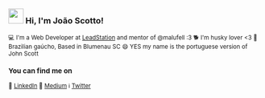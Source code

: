 ### <img src="https://media.giphy.com/media/hvRJCLFzcasrR4ia7z/giphy.gif" width="30px"> Hi, I'm João Scotto! <small> 

💻 I'm a Web Developer at [LeadStation](https://leadstation.com.br/) and mentor of @malufell :3
:dog2:   I'm husky lover <3
🏡 Brazilian gaúcho, Based in Blumenau SC
😄 YES my name is the portuguese version of John Scott 

### You can find me on

:construction_worker: [LinkedIn](https://www.linkedin.com/in/joaoscotto/)
:memo: [Medium](https://medium.com/@scotto)
:information_source: [Twitter](https://twitter.com/joaoscotto)
